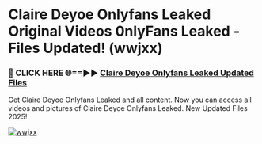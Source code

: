 # Claire Deyoe Onlyfans Leaked Original Videos 0nlyFans Leaked - Files Updated! (wwjxx)

<h3>🔴 CLICK HERE 🌐==►► <a href="https://tinyurl.com/3hn5wdd3" rel="nofollow">Claire Deyoe Onlyfans Leaked Updated Files</a></h3>

Get Claire Deyoe Onlyfans Leaked and all content. Now you can access all videos and pictures of Claire Deyoe Onlyfans Leaked. New Updated Files 2025!

[![wwjxx](https://i.imgur.com/4HnBqBT.gif)](https://tinyurl.com/3hn5wdd3)
